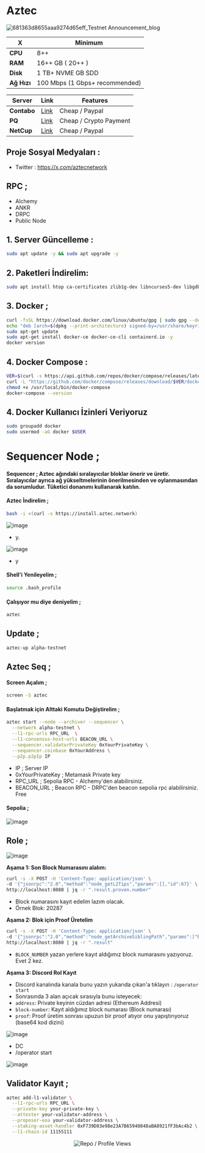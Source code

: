 # Aztec

![681363d8655aaa9274d65eff_Testnet Announcement_blog](https://github.com/user-attachments/assets/d2d9a479-5528-486c-abe5-22d9bddb7ee7)

| X        | Minimum              |
|------------------|----------------------------|
| **CPU**          | 8++ |
| **RAM**          | 16++ GB ( 20++ )                    |
| **Disk**      | 1 TB+ NVME GB SDD                   |
| **Ağ Hızı**      | 100 Mbps (1 Gbps+ recommended) |


| Server         | Link              | Features |
|------------------|----------------------------|----------------------------|
| **Contabo**          | [Link](https://www.dpbolvw.net/click-101330552-12454592)                     | Cheap / Paypal  |
| **PQ**      | [Link](https://pq.hosting/?from=627713)                  | Cheap / Crypto Payment |
| **NetCup**          | [Link](https://www.netcup.com/en/?ref=261820) | Cheap / Paypal |

## Proje Sosyal Medyaları : 
- Twitter : https://x.com/aztecnetwork

## RPC ; 

- Alchemy
- ANKR
- DRPC
- Public Node

## 1. Server Güncelleme : 

```bash
sudo apt update -y && sudo apt upgrade -y
```
## 2. Paketleri İndirelim:

```bash
sudo apt install htop ca-certificates zlib1g-dev libncurses5-dev libgdbm-dev libnss3-dev tmux iptables curl nvme-cli git wget make jq libleveldb-dev build-essential pkg-config ncdu tar clang bsdmainutils lsb-release libssl-dev libreadline-dev libffi-dev jq gcc screen file unzip lz4 -y
```

## 3. Docker ; 

```bash
curl -fsSL https://download.docker.com/linux/ubuntu/gpg | sudo gpg --dearmor -o /usr/share/keyrings/docker-archive-keyring.gpg
echo "deb [arch=$(dpkg --print-architecture) signed-by=/usr/share/keyrings/docker-archive-keyring.gpg] https://download.docker.com/linux/ubuntu $(lsb_release -cs) stable" | sudo tee /etc/apt/sources.list.d/docker.list > /dev/null
sudo apt-get update
sudo apt-get install docker-ce docker-ce-cli containerd.io -y
docker version
```

## 4. Docker Compose : 

```bash
VER=$(curl -s https://api.github.com/repos/docker/compose/releases/latest | grep tag_name | cut -d '"' -f 4)
curl -L "https://github.com/docker/compose/releases/download/$VER/docker-compose-$(uname -s)-$(uname -m)" -o /usr/local/bin/docker-compose
chmod +x /usr/local/bin/docker-compose
docker-compose --version
```

## 4. Docker Kullanıcı İzinleri Veriyoruz

```bash
sudo groupadd docker
sudo usermod -aG docker $USER
```


# Sequencer Node ; 

#### Sequencer ; Aztec ağındaki sıralayıcılar bloklar önerir ve üretir. Sıralayıcılar ayrıca ağ yükseltmelerinin önerilmesinden ve oylanmasından da sorumludur. Tüketici donanımı kullanarak katılın.

#### Aztec İndirelim ; 

```bash
bash -i <(curl -s https://install.aztec.network)
```

![image](https://github.com/user-attachments/assets/23b39122-7e2f-4618-9d5f-2645d4f8b2bd)

- y.

![image](https://github.com/user-attachments/assets/9c3e6e45-286a-45b6-bb41-65c91822ad3e)

- y

#### Shell'i Yenileyelim ; 

```bash
source .bash_profile
```

#### Çalışıyor mu diye deniyelim ; 
```bash
aztec
```
## Update ; 

```bash
aztec-up alpha-testnet
```
## Aztec Seq ; 

#### Screen Açalım ; 

```bash
screen -S aztec
```

#### Başlatmak için Alttaki Komutu Değiştirelim ;


```bash
aztec start --node --archiver --sequencer \
  --network alpha-testnet \
  --l1-rpc-urls RPC_URL  \
  --l1-consensus-host-urls BEACON_URL \
  --sequencer.validatorPrivateKey 0xYourPrivateKey \
  --sequencer.coinbase 0xYourAddress \
  --p2p.p2pIp IP
```

- IP ; Server IP
- 0xYourPrivateKey ; Metamask Private key
- RPC_URL ; Sepolia RPC - Alchemy'den alabilirsiniz.
- BEACON_URL ; Beacon RPC - DRPC'den beacon sepolia rpc alabilirsiniz. Free

#### Sepolia ; 

![image](https://github.com/user-attachments/assets/2700bb9d-5f38-4548-82ee-49e8045e46bc)


## Role ; 

![image](https://github.com/user-attachments/assets/b16a0561-b81d-4fd4-ad03-8e4e296cba5a)


**Aşama 1: Son Block Numarasını alalım:**
```bash
curl -s -X POST -H 'Content-Type: application/json' \
-d '{"jsonrpc":"2.0","method":"node_getL2Tips","params":[],"id":67}' \
http://localhost:8080 | jq -r ".result.proven.number"
```
* Block numarasını kayıt edelim lazım olacak.
* Örnek Blok: 20287

**Aşama 2: Blok için Proof Üretelim**
```bash
curl -s -X POST -H 'Content-Type: application/json' \
-d '{"jsonrpc":"2.0","method":"node_getArchiveSiblingPath","params":["BLOCK_NUMBER","BLOCK_NUMBER"],"id":67}' \
http://localhost:8080 | jq -r ".result"
```
* `BLOCK_NUMBER` yazan yerlere kayıt aldığımız block numarasını yazıyoruz. Evet 2 kez.

**Aşama 3: Discord Rol Kayıt**
* Discord kanalında kanala bunu yazın yukarıda çıkan'a tıklayın : `/operator start`
* Sonrasında 3 alan açıcak sırasıyla bunu isteyecek:
* `address`:            Private keyinin cüzdan adresi (Ethereum Addresi)
* `block-number`:      Kayıt aldığımız block numarası (Block numarası)
* `proof`:             Proof üretim sonrası upuzun bir proof atıyor onu yapıştırıyoruz (base64 kod dizini)

![image](https://github.com/user-attachments/assets/16af82f7-f5d9-4829-9cf1-1cb1f4920fb6)

- DC 
- /operator start 

![image](https://github.com/user-attachments/assets/857c7722-7d46-4406-a027-f87f444aad60)


## Validator Kayıt  ; 

```bash
aztec add-l1-validator \
  --l1-rpc-urls RPC_URL \
  --private-key your-private-key \
  --attester your-validator-address \
  --proposer-eoa your-validator-address \
  --staking-asset-handler 0xF739D03e98e23A7B65940848aBA8921fF3bAc4b2 \
  --l1-chain-id 11155111
```
<p align="center">
  <img src="https://komarev.com/ghpvc/?username=FurkanL0&style=flat-square&color=red&label=Profile+Views+/+Repo+Views+" alt="Repo / Profile Views" />
</p>
